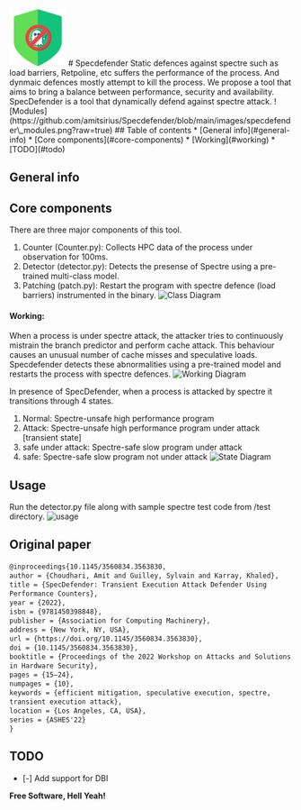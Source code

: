 <img src="https://github.com/amit-choudhari/Specdefender/blob/main/images/icon.png" width=20% height=20%>
# Specdefender
Static defences against spectre such as load barriers, Retpoline, etc suffers the performance of the process. And dynmaic defences mostly attempt to kill the process. We propose a tool that aims to bring a balance between performance, security and availability. SpecDefender is a tool that dynamically defend against spectre attack.
![Modules](https://github.com/amitsirius/Specdefender/blob/main/images/specdefender\_modules.png?raw=true)
## Table of contents
* [General info](#general-info)
* [Core components](#core-components)
* [Working](#working)
* [TODO](#todo)

## General info



## Core components
There are three major components of this tool.
1. Counter (Counter.py): Collects HPC data of the process under observation for 100ms. 
2. Detector (detector.py): Detects the presense of Spectre using a pre-trained multi-class model.
3. Patching (patch.py): Restart the program with spectre defence (load barriers) instrumented in the binary.
![Class Diagram](https://github.com/amitsirius/Specdefender/blob/main/images/specdefender\_class\_diagram.png?raw=true)

#### Working:
When a process is under spectre attack, the attacker tries to continuously mistrain the branch predictor and perform cache attack. This behaviour causes an unusual number of cache misses and speculative loads. Specdefender detects these abnormalities using a pre-trained model and restarts the process with spectre defences.
![Working Diagram](https://github.com/amitsirius/Specdefender/blob/main/images/specdefender\_working.PNG?raw=true)

In presence of SpecDefender, when a process is attacked by spectre it transitions through 4 states. 
1. Normal: Spectre-unsafe high performance program
2. Attack: Spectre-unsafe high performance program under attack [transient state]
3. safe under attack: Spectre-safe slow program under attack
4. safe: Spectre-safe slow program not under attack
![State Diagram](https://github.com/amitsirius/Specdefender/blob/main/images/specdefender\_state.PNG?raw=true)
## Usage
Run the detector.py file along with sample spectre test code from /test directory.
![usage](https://github.com/amitsirius/Specdefender/blob/main/images/specdefender\_usage.PNG?raw=true)
## Original paper

```
@inproceedings{10.1145/3560834.3563830,
author = {Choudhari, Amit and Guilley, Sylvain and Karray, Khaled},
title = {SpecDefender: Transient Execution Attack Defender Using Performance Counters},
year = {2022},
isbn = {9781450398848},
publisher = {Association for Computing Machinery},
address = {New York, NY, USA},
url = {https://doi.org/10.1145/3560834.3563830},
doi = {10.1145/3560834.3563830},
booktitle = {Proceedings of the 2022 Workshop on Attacks and Solutions in Hardware Security},
pages = {15–24},
numpages = {10},
keywords = {efficient mitigation, speculative execution, spectre, transient execution attack},
location = {Los Angeles, CA, USA},
series = {ASHES'22}
}
```

## TODO
- [-] Add support for DBI

**Free Software, Hell Yeah!**


